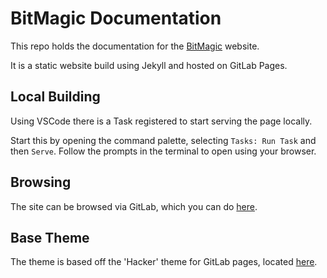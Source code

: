 # BitMagic Documentation

This repo holds the documentation for the [BitMagic](https://bitmagic.org) website.

It is a static website build using Jekyll and hosted on GitLab Pages.

## Local Building

Using VSCode there is a Task registered to start serving the page locally.

Start this by opening the command palette, selecting `Tasks: Run Task` and then `Serve`. Follow the prompts in the terminal to open using your browser.

## Browsing

The site can be browsed via GitLab, which you can do [here](Index.md).

## Base Theme

The theme is based off the 'Hacker' theme for GitLab pages, located [here](https://github.com/pages-themes/hacker).
